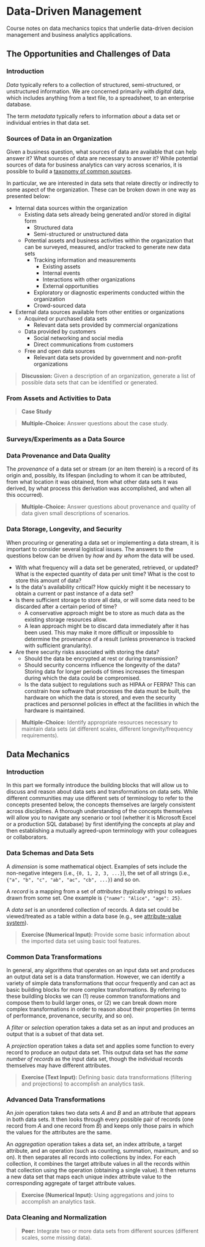 # Data-Driven Management
Course notes on data mechanics topics that underlie data-driven decision management and business analytics applications.

## The Opportunities and Challenges of Data

### Introduction

*Data* typically refers to a collection of structured, semi-structured, or unstructured information. We are concerned primarily with *digital* data, which includes anything from a text file, to a spreadsheet, to an enterprise database.

The term *metadata* typically refers to information *about* a data set or individual entries in that data set.

### Sources of Data in an Organization

Given a business question, what sources of data are available that can help answer it? What sources of data are necessary to answer it? While potential sources of data for business analytics can vary across scenarios, it is possible to build a [taxonomy of common sources](http://cambridgeservicealliance.eng.cam.ac.uk/resources/Downloads/Monthly%20Papers/2014_March_DataDrivenBusinessModels.pdf).

In particular, we are interested in data sets that relate directly or indirectly to some aspect of the organization. These can be broken down in one way as presented below:
* Internal data sources within the organization
  * Existing data sets already being generated and/or stored in digital form
    * Structured data
    * Semi-structured or unstructured data
  * Potential assets and business activities within the organization that can be surveyed, measured, and/or tracked to generate new data sets
    * Tracking information and measurements
      * Existing assets
      * Internal events
      * Interactions with other organizations
      * External opportunities
    * Exploratory or diagnostic experiments conducted within the organization
    * Crowd-sourced data
* External data sources available from other entities or organizations
  * Acquired or purchased data sets
    * Relevant data sets provided by commercial organizations
  * Data provided by customers
    * Social networking and social media
    * Direct communications from customers
  * Free and open data sources
    * Relevant data sets provided by government and non-profit organizations

> **Discussion:** Given a description of an organization, generate a list of possible data sets that can be identified or generated.

### From Assets and Activities to Data

> **Case Study**

> **Multiple-Choice:** Answer questions about the case study.

### Surveys/Experiments as a Data Source

### Data Provenance and Data Quality

The *provenance* of a data set or stream (or an item therein) is a record of its origin and, possibly, its lifespan (including to whom it can be attributed, from what location it was obtained, from what other data sets it was derived, by what process this derivation was accomplished, and when all this occurred).

> **Multiple-Choice:** Answer questions about provenance and quality of data given small descriptions of scenarios.

### Data Storage, Longevity, and Security

When procuring or generating a data set or implementing a data stream, it is important to consider several logistical issues. The answers to the questions below can be driven by *how* and *by whom* the data will be used.

* With what frequency will a data set be generated, retrieved, or updated? What is the expected quantity of data per unit time? What is the cost to store this amount of data?
* Is the data's availability critical? How quickly might it be necessary to obtain a current or past instance of a data set?
* Is there sufficient storage to store all data, or will some data need to be discarded after a certain period of time?
  * A conservative approach might be to store as much data as the existing storage resources allow.
  * A lean approach might be to discard data immediately after it has been used. This may make it more difficult or impossible to determine the provenance of a result (unless provenance is tracked with sufficient granularity).
* Are there security risks associated with storing the data?
  * Should the data be encrypted at rest or during transmission?
  * Should security concerns influence the longevity of the data? Storing data for longer periods of times increases the timespan during which the data could be compromised.
  * Is the data subject to regulations such as HIPAA or FERPA? This can constrain how software that processes the data must be built, the hardware on which the data is stored, and even the security practices and personnel policies in effect at the facilities in which the hardware is maintained.

> **Multiple-Choice:** Identify appropriate resources necessary to maintain data sets (at different scales, different longevity/frequency requirements).

## Data Mechanics

### Introduction

In this part we formally introduce the building blocks that will allow us to discuss and reason about data sets and transformations on data sets. While different communities may use different sets of terminology to refer to the concepts presented below, the concepts themselves are largely consistent across disciplines. A thorough understanding of the concepts themselves will allow you to navigate any scenario or tool (whether it is Microsoft Excel or a production SQL database) by first identifying the concepts at play and then establishing a mutually agreed-upon terminology with your colleagues or collaborators.

### Data Schemas and Data Sets

A *dimension* is some mathematical object. Examples of sets include the non-negative integers (i.e., `{0, 1, 2, 3, ...}`), the set of all strings (i.e., `{"a", "b", "c", "ab", "ac", "cb", ...}`) and so on.

A *record* is a mapping from a set of *attributes* (typically strings) to *values* drawn from some set. One example is `{"name": "Alice", "age": 25}`.

A *data set* is an unordered collection of records. A data set could be viewed/treated as a table within a data base (e.g., see [attribute-value system](https://en.wikipedia.org/wiki/Attribute-value_system)).

> **Exercise (Numerical Input):** Provide some basic information about the imported data set using basic tool features.

### Common Data Transformations

In general, any algorithms that operates on an input data set and produces an output data set is a data transformation. However, we can identify a variety of simple data transformations that occur frequently and can act as basic building blocks for more complex transformations. By referring to these buildling blocks we can (1) reuse common transformations and compose them to build larger ones, or (2) we can break down more complex transformations in order to reason about their properties (in terms of performance, provenance, security, and so on).

A *filter* or *selection* operation takes a data set as an input and produces an output that is a subset of that data set.

A *projection* operation takes a data set and applies some function to every record to produce an output data set. This output data set has *the same number of records* as the input data set, though the individual records themselves may have different attributes.

> **Exercise (Text Input):** Defining basic data transformations (filtering and projections) to accomplish an analytics task.

### Advanced Data Transformations

An *join* operation takes two data sets *A* and *B* and an attribute that appears in both data sets. It then looks through every possible pair of records (one record from *A* and one record from *B*) and keeps only those pairs in which the values for the attributes are the same.

An *aggregation* operation takes a data set, an index attribute, a target attribute, and an operation (such as counting, summation, maximum, and so on). It then separates all records into collections by index. For each collection, it combines the target attribute values in all the records within that collection using the operation (obtaining a single value). It then returns a new data set that maps each unique index attribute value to the corresponding aggregate of target attribute values.

> **Exercise (Numerical Input):** Using aggregations and joins to accomplish an analytics task.

### Data Cleaning and Normalization

> **Peer:** Integrate two or more data sets from different sources (different scales, some missing data).

